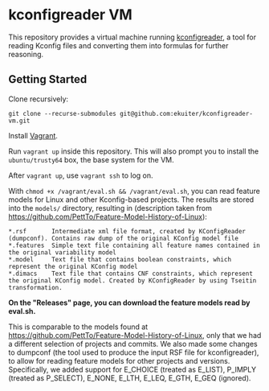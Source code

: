 # kconfigreader VM

This repository provides a virtual machine running [kconfigreader](https://github.com/ckaestne/kconfigreader), a tool for reading Kconfig files and converting them into formulas for further reasoning.

## Getting Started

Clone recursively:

```
git clone --recurse-submodules git@github.com:ekuiter/kconfigreader-vm.git
```

Install [Vagrant](https://www.vagrantup.com/).

Run `vagrant up` inside this repository. This will also prompt you to install the
`ubuntu/trusty64` box, the base system for the VM.

After `vagrant up`, use `vagrant ssh` to log on.

With `chmod +x /vagrant/eval.sh && /vagrant/eval.sh`, you can read feature models for Linux and other Kconfig-based projects.
The results are stored into the `models/` directory, resulting in (description taken from https://github.com/PettTo/Feature-Model-History-of-Linux):

```
*.rsf       Intermediate xml file format, created by KConfigReader (dumpconf). Contains raw dump of the original KConfig model file
*.features  Simple text file containing all feature names contained in the original variability model
*.model     Text file that contains boolean constraints, which represent the original KConfig model
*.dimacs    Text file that contains CNF constraints, which represent the original KConfig model. Created by KConfigReader by using Tseitin transformation.
 ```

**On the "Releases" page, you can download the feature models read by eval.sh.**

This is comparable to the models found at https://github.com/PettTo/Feature-Model-History-of-Linux, only that we had a different selection of projects and commits.
We also made some changes to dumpconf (the tool used to produce the input RSF file for kconfigreader), to allow for reading feature models for other projects and versions.
Specifically, we added support for E_CHOICE (treated as E_LIST), P_IMPLY (treated as P_SELECT), E_NONE, E_LTH, E_LEQ, E_GTH, E_GEQ (ignored).
